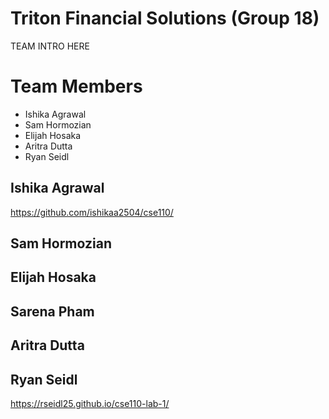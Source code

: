 # Triton Financial Solutions (Group 18)
TEAM INTRO HERE

# Team Members
- Ishika Agrawal
- Sam Hormozian
- Elijah Hosaka
- Aritra Dutta
- Ryan Seidl

## Ishika Agrawal
https://github.com/ishikaa2504/cse110/

## Sam Hormozian

## Elijah Hosaka

## Sarena Pham

## Aritra Dutta

## Ryan Seidl
https://rseidl25.github.io/cse110-lab-1/
